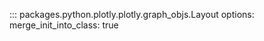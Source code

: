::: packages.python.plotly.plotly.graph_objs.Layout
    options:
        merge_init_into_class: true
